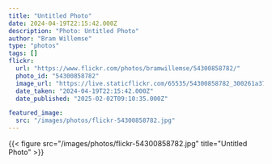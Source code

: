 ```yaml
---
title: "Untitled Photo"
date: 2024-04-19T22:15:42.000Z
description: "Photo: Untitled Photo"
author: "Bram Willemse"
type: "photos"
tags: []
flickr:
  url: "https://www.flickr.com/photos/bramwillemse/54300858782/"
  photo_id: "54300858782"
  image_url: "https://live.staticflickr.com/65535/54300858782_300261a375_h.jpg"
  date_taken: "2024-04-19T22:15:42.000Z"
  date_published: "2025-02-02T09:10:35.000Z"

featured_image:
  src: "/images/photos/flickr-54300858782.jpg"
---
```


{{< figure src="/images/photos/flickr-54300858782.jpg" title="Untitled Photo" >}}
